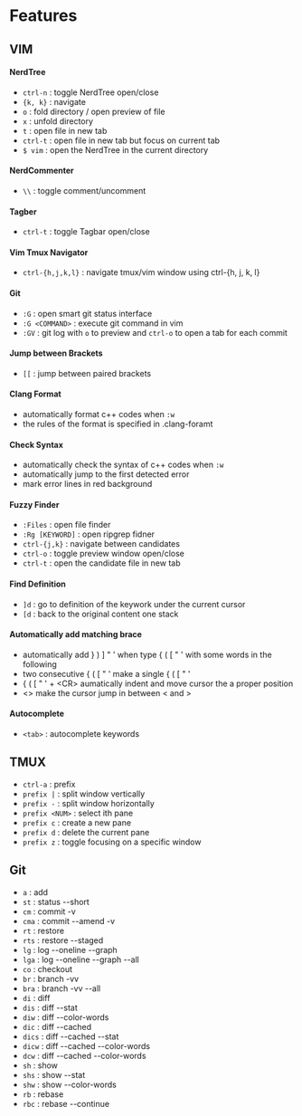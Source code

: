 # Features

## VIM
#### NerdTree
- `ctrl-n` : toggle NerdTree open/close
- `{k, k}` : navigate
- `o` : fold directory / open preview of file
- `x` : unfold directory
- `t` : open file in new tab
- `ctrl-t` : open file in new tab but focus on current tab
- `$ vim` : open the NerdTree in the current directory

#### NerdCommenter
- `\\` : toggle comment/uncomment

#### Tagber
- `ctrl-t` : toggle Tagbar open/close

#### Vim Tmux Navigator
- `ctrl-{h,j,k,l}` : navigate tmux/vim window using ctrl-{h, j, k, l}

#### Git
- `:G` : open smart git status interface
- `:G <COMMAND>` : execute git command in vim
- `:GV` : git log with `o` to preview and `ctrl-o` to open a tab for each commit

#### Jump between Brackets
- `[[` : jump between paired brackets

#### Clang Format
- automatically format c++ codes when `:w`
- the rules of the format is specified in .clang-foramt

#### Check Syntax
- automatically check the syntax of c++ codes when `:w`
- automatically jump to the first detected error
- mark error lines in red background

#### Fuzzy Finder
- `:Files` : open file finder
- `:Rg [KEYWORD]` : open ripgrep fidner
- `ctrl-{j,k}` : navigate between candidates
- `ctrl-o` : toggle preview window open/close
- `ctrl-t` : open the candidate file in new tab

#### Find Definition
- `]d` : go to definition of the keywork under the current cursor
- `[d` : back to the original content one stack

#### Automatically add matching brace
- automatically add } ) ] " ' when type { ( [ " '  with some words in the following
- two consecutive { ( [ " ' make a single { ( [ " '
- { ( [ " ' + \<CR\> aumatically indent and move cursor the a proper position
- \<\> make the cursor jump in between \< and \>

#### Autocomplete
- `<tab>` : autocomplete keywords

## TMUX
- `ctrl-a` : prefix
- `prefix |` : split window vertically
- `prefix -` : split window horizontally
- `prefix <NUM>` : select ith pane
- `prefix c` : create a new pane
- `prefix d` : delete the current pane
- `prefix z` : toggle focusing on a specific window

## Git
- `a` : add
- `st` : status --short
- `cm` : commit -v
- `cma` : commit --amend -v
- `rt` : restore
- `rts` : restore --staged
- `lg` : log --oneline --graph
- `lga` : log --oneline --graph --all
- `co` : checkout
- `br` : branch -vv
- `bra` : branch -vv --all
- `di` : diff
- `dis` : diff --stat
- `diw` : diff --color-words
- `dic` : diff --cached
- `dics` : diff --cached --stat
- `dicw` : diff --cached --color-words
- `dcw` : diff --cached --color-words
- `sh` : show
- `shs` : show --stat
- `shw` : show --color-words
- `rb` : rebase
- `rbc` : rebase --continue

